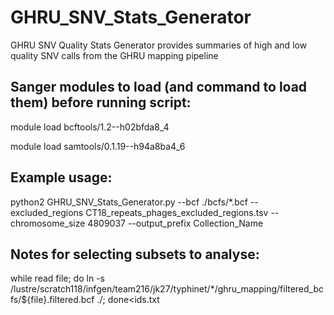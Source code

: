 # GHRU_SNV_Stats_Generator
GHRU SNV Quality Stats Generator provides summaries of high and low quality SNV calls from the GHRU mapping pipeline


## Sanger modules to load (and command to load them) before running script:

module load bcftools/1.2--h02bfda8_4

module load samtools/0.1.19--h94a8ba4_6


## Example usage:

python2 GHRU_SNV_Stats_Generator.py --bcf ./bcfs/*.bcf --excluded_regions CT18_repeats_phages_excluded_regions.tsv  --chromosome_size 4809037 --output_prefix Collection_Name



## Notes for selecting subsets to analyse:

while read file; do ln -s /lustre/scratch118/infgen/team216/jk27/typhinet/*/ghru_mapping/filtered_bcfs/${file}.filtered.bcf ./; done<ids.txt
